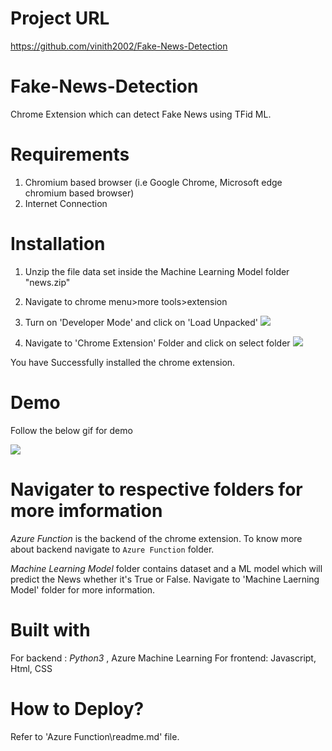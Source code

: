 # Project URL
https://github.com/vinith2002/Fake-News-Detection

# Fake-News-Detection
Chrome Extension which can detect Fake News using TFid ML.

# Requirements
1. Chromium based browser (i.e Google Chrome, Microsoft edge chromium based browser)
2. Internet Connection

# Installation
1. Unzip the file data set inside the Machine Learning Model folder "news.zip" 
 
2. Navigate to chrome menu>more tools>extension

3. Turn on 'Developer Mode' and click on 'Load Unpacked'
![](https://i.imgur.com/2B9pN7l.gif)

4. Navigate to 'Chrome Extension' Folder and click on select folder
![](https://i.imgur.com/mVIvJJ5.gif)

You have Successfully installed the chrome extension.

# Demo
Follow the below gif for demo

![](https://i.imgur.com/2lhRUHo.gif)

# Navigater to respective folders for more imformation
*Azure Function* is the backend of the chrome extension. To know more about backend navigate to `Azure Function` folder.

*Machine Learning Model* folder contains dataset and a ML model which will predict the News whether it's True or False.
Navigate to 'Machine Laerning Model' folder for more information.

# Built with
For backend : _Python3_ , Azure Machine Learning
For frontend: Javascript, Html, CSS

# How to Deploy?
Refer to 'Azure Function\readme.md' file.
